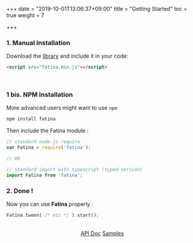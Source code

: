 +++
date = "2019-10-01T13:06:37+09:00"
title = "Getting Started"
toc = true
weight = 7

+++

### 1. Manual Installation

Download the [library](https://github.com/kefniark/Fatina/releases) and include it in your code:

```html
<script src="fatina.min.js"></script>
```

<br>

### 1 bis. NPM Installation

More advanced users might want to use `npm`
```bash
npm install fatina
```

Then include the Fatina module :

```javascript
// standard node.js require
var Fatina = require('fatina');

// OR

// standard import with typescript (typed version)
import Fatina from 'fatina';
```

### 2. Done !
Now you can use **Fatina** properly :
```javascript
Fatina.tween( /* etc */ ).start();
```
<br>
<div style="text-align: center">
    <a class="btn btn-success" href="/Fatina/api/basic/">API Doc</a>
    <a class="btn btn-info" href="/Fatina/samples/advanced/">Samples</a>
</div>